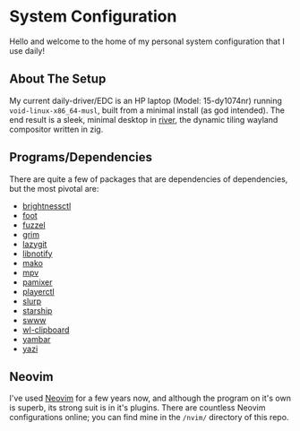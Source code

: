 # System Configuration
Hello and welcome to the home of my personal system configuration that I use daily!

## About The Setup
My current daily-driver/EDC is an HP laptop (Model: 15-dy1074nr) running `void-linux-x86_64-musl`, built from a minimal install (as god intended). The end result is a sleek, minimal desktop in [river](https://codeberg.org/river/river), the dynamic tiling wayland compositor written in zig.

## Programs/Dependencies
There are quite a few of packages that are dependencies of dependencies, but the most pivotal are:
- [brightnessctl](https://github.com/Hummer12007/brightnessctl)
- [foot](https://codeberg.org/dnkl/foot/)
- [fuzzel](https://codeberg.org/dnkl/fuzzel)
- [grim](https://sr.ht/~emersion/grim/)
- [lazygit](https://github.com/jesseduffield/lazygit)
- [libnotify](https://gitlab.gnome.org/GNOME/libnotify)
- [mako](https://github.com/emersion/mako)
- [mpv](https://github.com/mpv-player/mpv)
- [pamixer](https://github.com/cdemoulins/pamixer)
- [playerctl](https://github.com/altdesktop/playerctl)
- [slurp](https://github.com/emersion/slurp)
- [starship](https://github.com/starship/starship)
- [swww](https://github.com/LGFae/swww)
- [wl-clipboard](https://github.com/bugaevc/wl-clipboard)
- [yambar](https://codeberg.org/dnkl/yambar)
- [yazi](https://github.com/sxyazi/yazi)

## Neovim
I've used [Neovim](https://github.com/neovim/neovim) for a few years now, and although the program on it's own is superb, its strong suit is in it's plugins. There are countless Neovim configurations online; you can find mine in the `/nvim/` directory of this repo.
